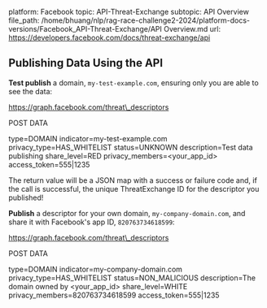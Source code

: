 platform: Facebook
topic: API-Threat-Exchange
subtopic: API Overview
file_path: /home/bhuang/nlp/rag-race-challenge2-2024/platform-docs-versions/Facebook_API-Threat-Exchange/API Overview.md
url: https://developers.facebook.com/docs/threat-exchange/api

## Publishing Data Using the API

**Test publish** a domain, `my-test-example.com`, ensuring only you are able to see the data:

https://graph.facebook.com/threat\_descriptors

POST DATA

type=DOMAIN
indicator=my-test-example.com
privacy\_type=HAS\_WHITELIST
status=UNKNOWN
description=Test data publishing
share\_level=RED
privacy\_members=<your\_app\_id>
access\_token=555|1235

The return value will be a JSON map with a success or failure code and, if the call is successful, the unique ThreatExchange ID for the descriptor you published!

**Publish** a descriptor for your own domain, `my-company-domain.com`, and share it with Facebook's app ID, `820763734618599`:

https://graph.facebook.com/threat\_descriptors

POST DATA

type=DOMAIN
indicator=my-company-domain.com
privacy\_type=HAS\_WHITELIST
status=NON\_MALICIOUS
description=The domain owned by <your\_app\_id>
share\_level=WHITE
privacy\_members=820763734618599
access\_token=555|1235